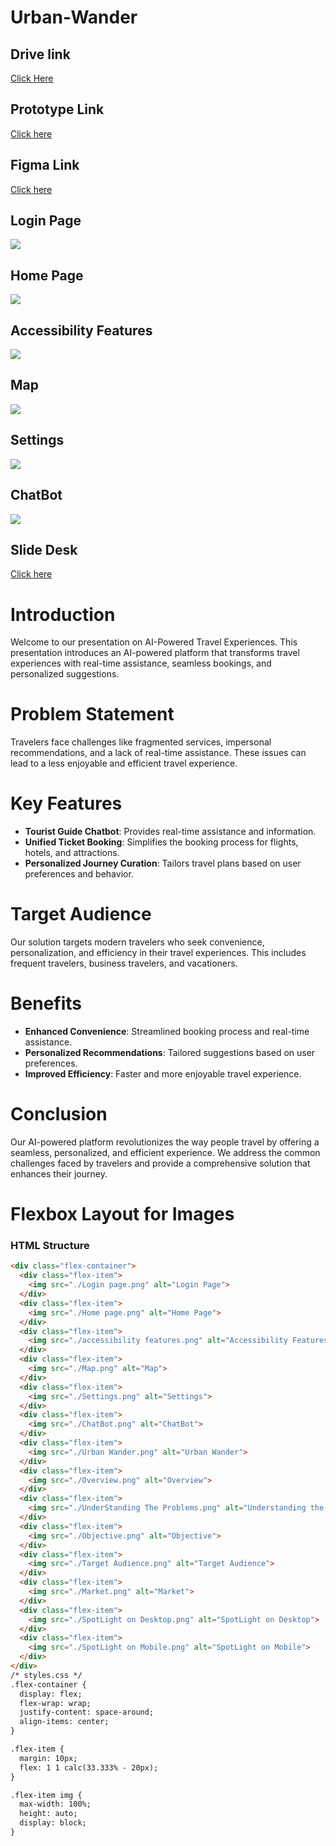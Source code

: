# Urban-Wander

## Drive link
[Click Here](https://drive.google.com/file/d/1cteC1JGbz0wD3_bjjaCF6KDEk7Kw8xKZ/view?usp=sharing)

## Prototype Link
[Click here](https://www.figma.com/proto/PgElStuj12bRJWbsNVxfS1/Untitled?node-id=1-3&p=f&t=PS8qy0FfGDnWGRCs-1&scaling=scale-down&content-scaling=fixed&page-id=0%3A1&starting-point-node-id=1%3A2)

## Figma Link
[Click here](https://www.figma.com/design/PgElStuj12bRJWbsNVxfS1/Untitled?node-id=0-1&p=f&t=TUvgvlvoP1gHau46-0)

## Login Page
<img src="./Login page.png">

## Home Page
<img src="./Home page.png">

## Accessibility Features
<img src="./accessibility features.png">

## Map
<img src="./Map.png">

## Settings
<img src="./Settings.png">

## ChatBot
<img src="./ChatBot.png">

## Slide Desk
[Click here](https://docs.google.com/presentation/d/1mcYsL3_UoABX2fj_lAKZwPd1zbFo6lKALmJN4xlXseA/edit?usp=sharing)


# Introduction

Welcome to our presentation on AI-Powered Travel Experiences. This presentation introduces an AI-powered platform that transforms travel experiences with real-time assistance, seamless bookings, and personalized suggestions.

# Problem Statement

Travelers face challenges like fragmented services, impersonal recommendations, and a lack of real-time assistance. These issues can lead to a less enjoyable and efficient travel experience.

# Key Features

- **Tourist Guide Chatbot**: Provides real-time assistance and information.
- **Unified Ticket Booking**: Simplifies the booking process for flights, hotels, and attractions.
- **Personalized Journey Curation**: Tailors travel plans based on user preferences and behavior.

# Target Audience

Our solution targets modern travelers who seek convenience, personalization, and efficiency in their travel experiences. This includes frequent travelers, business travelers, and vacationers.

# Benefits

- **Enhanced Convenience**: Streamlined booking process and real-time assistance.
- **Personalized Recommendations**: Tailored suggestions based on user preferences.
- **Improved Efficiency**: Faster and more enjoyable travel experience.

# Conclusion

Our AI-powered platform revolutionizes the way people travel by offering a seamless, personalized, and efficient experience. We address the common challenges faced by travelers and provide a comprehensive solution that enhances their journey.



# Flexbox Layout for Images
### HTML Structure

```html
<div class="flex-container">
  <div class="flex-item">
    <img src="./Login page.png" alt="Login Page">
  </div>
  <div class="flex-item">
    <img src="./Home page.png" alt="Home Page">
  </div>
  <div class="flex-item">
    <img src="./accessibility features.png" alt="Accessibility Features">
  </div>
  <div class="flex-item">
    <img src="./Map.png" alt="Map">
  </div>
  <div class="flex-item">
    <img src="./Settings.png" alt="Settings">
  </div>
  <div class="flex-item">
    <img src="./ChatBot.png" alt="ChatBot">
  </div>
  <div class="flex-item">
    <img src="./Urban Wander.png" alt="Urban Wander">
  </div>
  <div class="flex-item">
    <img src="./Overview.png" alt="Overview">
  </div>
  <div class="flex-item">
    <img src="./UnderStanding The Problems.png" alt="Understanding the Problem">
  </div>
  <div class="flex-item">
    <img src="./Objective.png" alt="Objective">
  </div>
  <div class="flex-item">
    <img src="./Target Audience.png" alt="Target Audience">
  </div>
  <div class="flex-item">
    <img src="./Market.png" alt="Market">
  </div>
  <div class="flex-item">
    <img src="./SpotLight on Desktop.png" alt="SpotLight on Desktop">
  </div>
  <div class="flex-item">
    <img src="./SpotLight on Mobile.png" alt="SpotLight on Mobile">
  </div>
</div>
/* styles.css */
.flex-container {
  display: flex;
  flex-wrap: wrap;
  justify-content: space-around;
  align-items: center;
}

.flex-item {
  margin: 10px;
  flex: 1 1 calc(33.333% - 20px);
}

.flex-item img {
  max-width: 100%;
  height: auto;
  display: block;
}